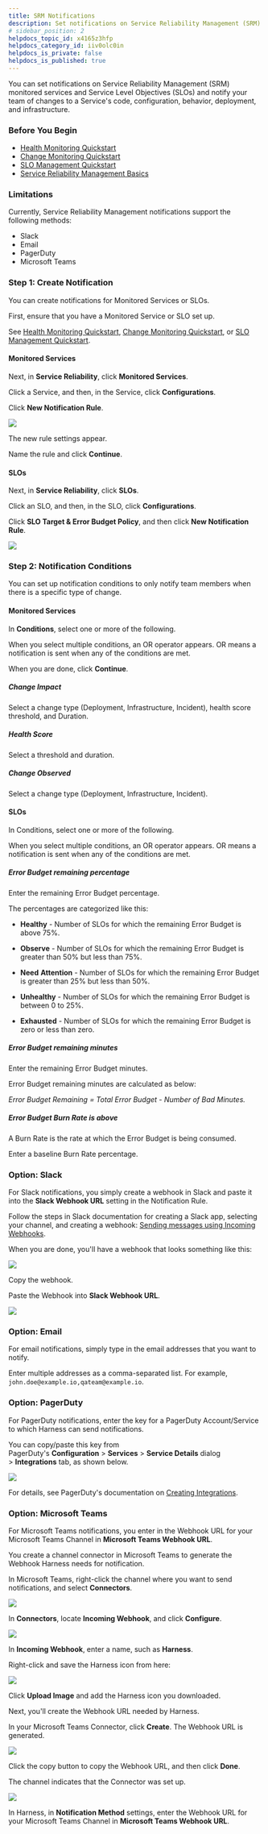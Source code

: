 ```yaml
---
title: SRM Notifications
description: Set notifications on Service Reliability Management (SRM) monitored services and notify your team of changes  to a Service's code, configuration, behavior, deployment, and infrastructure.
# sidebar_position: 2
helpdocs_topic_id: x4165z3hfp
helpdocs_category_id: iiv0olc0in
helpdocs_is_private: false
helpdocs_is_published: true
---
```


You can set notifications on Service Reliability Management (SRM) monitored services and Service Level Objectives (SLOs) and notify your team of changes to a Service's code, configuration, behavior, deployment, and infrastructure.

### Before You Begin

* [Health Monitoring Quickstart](https://docs.harness.io/article/m4pbiqb4m9-verify-deployments-in-change-intelligence-quickstart)
* [Change Monitoring Quickstart](https://docs.harness.io/article/fs64l16dbp-change-intelligence-quick-start-change-monitoring)
* [SLO Management Quickstart](../../howtos-service-reliability-management/slo-management-quickstart.md)
* [Service Reliability Management Basics](../../howtos-service-reliability-management/service-reliability-management-basics.md)

### Limitations

Currently, Service Reliability Management notifications support the following methods:

* Slack
* Email
* PagerDuty
* Microsoft Teams

### Step 1: Create Notification

You can create notifications for Monitored Services or SLOs.

First, ensure that you have a Monitored Service or SLO set up.

See [Health Monitoring Quickstart](https://docs.harness.io/article/m4pbiqb4m9-verify-deployments-in-change-intelligence-quickstart), [Change Monitoring Quickstart](https://docs.harness.io/article/fs64l16dbp-change-intelligence-quick-start-change-monitoring), or [SLO Management Quickstart](../../howtos-service-reliability-management/slo-management-quickstart.md).

#### Monitored Services

Next, in **Service Reliability**, click **Monitored Services**.

Click a Service, and then, in the Service, click **Configurations**.

Click **New Notification Rule**.

![](./static/srm-notifications-00.png)

The new rule settings appear.

Name the rule and click **Continue**.

#### SLOs

Next, in **Service Reliability**, click **SLOs**.

Click an SLO, and then, in the SLO, click **Configurations**.

Click **SLO Target & Error Budget Policy**, and then click **New Notification Rule**.

![](./static/srm-notifications-01.png)

### Step 2: Notification Conditions

You can set up notification conditions to only notify team members when there is a specific type of change.

#### Monitored Services

In **Conditions**, select one or more of the following.

When you select multiple conditions, an OR operator appears. OR means a notification is sent when any of the conditions are met.

When you are done, click **Continue**.

##### Change Impact

Select a change type (Deployment, Infrastructure, Incident), health score threshold, and Duration.

##### Health Score

Select a threshold and duration.

##### Change Observed

Select a change type (Deployment, Infrastructure, Incident).

#### SLOs

In Conditions, select one or more of the following.

When you select multiple conditions, an OR operator appears. OR means a notification is sent when any of the conditions are met.

##### Error Budget remaining percentage

Enter the remaining Error Budget percentage.

The percentages are categorized like this:

* **Healthy** - Number of SLOs for which the remaining Error Budget is above 75%.

* **Observe** - Number of SLOs for which the remaining Error Budget is greater than 50% but less than 75%.

* **Need** **Attention** - Number of SLOs for which the remaining Error Budget is greater than 25% but less than 50%.

* **Unhealthy** - Number of SLOs for which the remaining Error Budget is between 0 to 25%.

* **Exhausted** - Number of SLOs for which the remaining Error Budget is zero or less than zero.

##### Error Budget remaining minutes

Enter the remaining Error Budget minutes.

Error Budget remaining minutes are calculated as below:

*Error Budget Remaining = Total Error Budget - Number of Bad Minutes.*

##### Error Budget Burn Rate is above

A Burn Rate is the rate at which the Error Budget is being consumed.

Enter a baseline Burn Rate percentage.

### Option: Slack

For Slack notifications, you simply create a webhook in Slack and paste it into the **Slack Webhook URL** setting in the Notification Rule.

Follow the steps in Slack documentation for creating a Slack app, selecting your channel, and creating a webhook: [Sending messages using Incoming Webhooks](https://api.slack.com/messaging/webhooks).

When you are done, you'll have a webhook that looks something like this:

![](./static/srm-notifications-02.png)

Copy the webhook.

Paste the Webhook into **Slack Webhook URL**.

![](./static/srm-notifications-03.png)

### Option: Email

For email notifications, simply type in the email addresses that you want to notify.

Enter multiple addresses as a comma-separated list. For example, `john.doe@example.io,qateam@example.io`.

### Option: PagerDuty

For PagerDuty notifications, enter the key for a PagerDuty Account/Service to which Harness can send notifications.

You can copy/paste this key from PagerDuty's **Configuration** > **Services** > **Service Details** dialog > **Integrations** tab, as shown below.

![](./static/srm-notifications-04.png)

For details, see PagerDuty's documentation on [Creating Integrations](https://support.pagerduty.com/docs/services-and-integrations).

### Option: Microsoft Teams

For Microsoft Teams notifications, you enter in the Webhook URL for your Microsoft Teams Channel in **Microsoft Teams Webhook URL**.

You create a channel connector in Microsoft Teams to generate the Webhook Harness needs for notification.

In Microsoft Teams, right-click the channel where you want to send notifications, and select **Connectors**.

![](./static/srm-notifications-05.png)

In **Connectors**, locate **Incoming Webhook**, and click **Configure**.

![](./static/srm-notifications-06.png)

In **Incoming Webhook**, enter a name, such as **Harness**.

Right-click and save the Harness icon from here:

![](./static/srm-notifications-07.png)

Click **Upload Image** and add the Harness icon you downloaded.

Next, you'll create the Webhook URL needed by Harness.

In your Microsoft Teams Connector, click **Create**. The Webhook URL is generated.

![](./static/srm-notifications-08.png)

Click the copy button to copy the Webhook URL, and then click **Done**.

The channel indicates that the Connector was set up.

![](./static/srm-notifications-09.png)

In Harness, in **Notification Method** settings, enter the Webhook URL for your Microsoft Teams Channel in **Microsoft Teams Webhook URL**.
